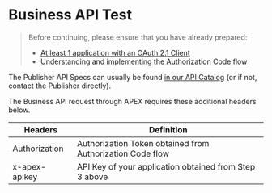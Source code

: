 # Business API Test

> Before continuing, please ensure that you have already prepared:
>
> - [At least 1 application with an OAuth 2.1 Client](/sections/oauth/client.md)
> - [Understanding and implementing the Authorization Code flow](sections/oauth/authz-token)

The Publisher API Specs can usually be found [in our API Catalog](https://services-dev.api.developer.tech.gov.sg/approved-apis) (or if not, contact the Publisher directly).

The Business API request through APEX requires these additional headers below.

| Headers       | Definition                                                |
| ------------- | --------------------------------------------------------- |
| Authorization | Authorization Token obtained from Authorization Code flow |
| x-apex-apikey | API Key of your application obtained from Step 3 above    |
